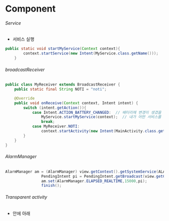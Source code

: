 # Component
###### Service
- 서비스 실행
```java
public static void startMyService(Context context){
        context.startService(new Intent(MyService.class.getName()));
    }
```
###### broadcastReceiver 
```java
public class MyReceiver extends BroadcastReceiver {
    public static final String NOTI = "noti";

    @Override
    public void onReceive(Context context, Intent intent) {
        switch (intent.getAction()){
            case Intent.ACTION_BATTERY_CHANGED:  // 배터리에 변경이 생겼을 경우 br이 반응을 확인하고 시작
                MyService.startMyService(context);  // 내가 어떤 서비스를 시작할건지 명확해 짐
                break;
            case MyReceiver.NOTI:
                context.startActivity(new Intent(MainActivity.class.getName()));
        }
    }
}
```
###### AlarmManager
```java
AlarmManager am = (AlarmManager) view.getContext().getSystemService(ALARM_SERVICE);
                PendingIntent pi = PendingIntent.getBroadcast(view.getContext(),0,new Intent(view.getContext(),MyReceiver.class),0);
                am.set(AlarmManager.ELAPSED_REALTIME,15000,pi);
                finish();
```

###### Transparent activity 
- <res> 안에 아래 <style> 추가
```xml
<style name="Theme.Transparent" parent="Theme.AppCompat.Light.NoActionBar">
        <item name="android:windowBackground">@android:color/transparent</item>
        <item name="android:colorBackgroundCacheHint">@null</item>
        <item name="android:windowIsTranslucent">true</item>
        <item name="android:windowAnimationStyle">@android:style/Animation</item>
        <item name="android:windowNoTitle">true</item>
        <item name="android:windowContentOverlay">@null</item>
        <item name="android:backgroundDimEnabled">true</item>
        <item name="android:windowFullscreen">true</item>
    </style>
```
> backgroundDimEnabled 가 true면 반투명 false면 투명

- manifests > AndroidManifest.xml
```java
<activity android:name="해당엑티비티"
    android:theme="@style/Theme.Transparent"></activity>
```

- 투명창으로 보이게할 Layout의 배경 background를 transparent 로 지정
```xml
// 첫번째 방법
android:background="@android:color/transparent"
// 두번째 방법
android:background="#00000000"
```

---
> 배터리 변동 체크
```xml
<intent-filter>
                <action android:name="android.intent.action.BATTERY_CHANGED" />
</intent-filter>
```
